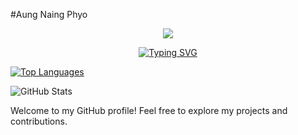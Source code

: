 #Aung Naing Phyo




<p align="center">
      <img src="https://komarev.com/ghpvc/?username=AungNaingPhyo2006&style=flat-square&color=brightgreen">
</p>

<p  align="center">
<a href="https://git.io/typing-svg"><img src="https://readme-typing-svg.demolab.com?font=Fira+Code&pause=1000&color=46F71F&center=true&vCenter=true&width=525&lines=Hello!+Welcome+to+my+profile.+I+am+ANP." alt="Typing SVG" /></a>
</p>

[![Top Languages](https://github-readme-stats.vercel.app/api/top-langs/?username=AungNaingPhyo2006&layout=compact)](https://github.com/AungNaingPhyo2006)

![GitHub Stats](https://github-readme-stats.vercel.app/api/?username=AungNaingPhyo2006)


Welcome to my GitHub profile! Feel free to explore my projects and contributions.


